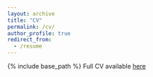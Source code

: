 ```yaml
---
layout: archive
title: "CV"
permalink: /cv/
author_profile: true
redirect_from:
  - /resume
---
```


{% include base_path %}
Full CV available [here](/files/Curriculum_Vitae.pdf)

